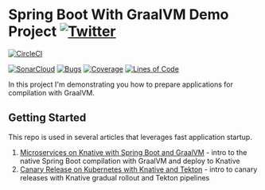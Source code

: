 # Spring Boot With GraalVM Demo Project [![Twitter](https://img.shields.io/twitter/follow/piotr_minkowski.svg?style=social&logo=twitter&label=Follow%20Me)](https://twitter.com/piotr_minkowski)

[![CircleCI](https://circleci.com/gh/piomin/sample-spring-boot-graalvm.svg?style=svg)](https://circleci.com/gh/piomin/sample-spring-boot-graalvm)

[![SonarCloud](https://sonarcloud.io/images/project_badges/sonarcloud-black.svg)](https://sonarcloud.io/dashboard?id=piomin_sample-spring-boot-graalvm)
[![Bugs](https://sonarcloud.io/api/project_badges/measure?project=piomin_sample-spring-boot-graalvm&metric=bugs)](https://sonarcloud.io/dashboard?id=piomin_sample-spring-boot-graalvm)
[![Coverage](https://sonarcloud.io/api/project_badges/measure?project=piomin_sample-spring-boot-graalvm&metric=coverage)](https://sonarcloud.io/dashboard?id=piomin_sample-spring-boot-graalvm)
[![Lines of Code](https://sonarcloud.io/api/project_badges/measure?project=piomin_sample-spring-boot-graalvm&metric=ncloc)](https://sonarcloud.io/dashboard?id=piomin_sample-spring-boot-graalvm)

In this project I'm demonstrating you how to prepare applications for compilation with GraalVM.

## Getting Started
This repo is used in several articles that leverages fast application startup.
1. [Microservices on Knative with Spring Boot and GraalVM](https://piotrminkowski.com/2021/03/05/microservices-on-knative-with-spring-boot-and-graalvm/) - intro to the native Spring Boot compilation with GraalVM and deploy to Knative
2. [Canary Release on Kubernetes with Knative and Tekton](https://piotrminkowski.com/2022/03/29/canary-release-on-kubernetes-with-knative-and-tekton/) - intro to canary releases with Knative gradual rollout and Tekton pipelines